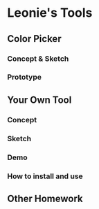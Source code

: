 # Leonie's Tools

## Color Picker

### Concept & Sketch

### Prototype

## Your Own Tool

### Concept

### Sketch

### Demo

### How to install and use

## Other Homework

